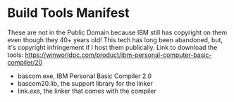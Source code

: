 # Build Tools Manifest
These are not in the Public Domain because IBM still has copyright on them even though they 40+ years old!  This tech has long been abandoned, but, it's copyright infringement if I host them publically.
Link to download the tools: https://winworldpc.com/product/ibm-personal-computer-basic-compiler/20
* bascom.exe, IBM Personal Basic Compiler 2.0
* bascom20.lib, the support library for the linker
* link.exe, the linker that comes with the compiler
